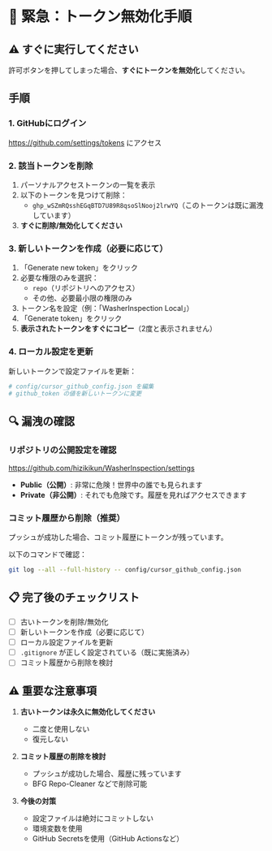 # 🚨 緊急：トークン無効化手順

## ⚠️ すぐに実行してください

許可ボタンを押してしまった場合、**すぐにトークンを無効化**してください。

## 手順

### 1. GitHubにログイン

https://github.com/settings/tokens にアクセス

### 2. 該当トークンを削除

1. パーソナルアクセストークンの一覧を表示
2. 以下のトークンを見つけて削除：
   - `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`（このトークンは既に漏洩しています）
3. **すぐに削除/無効化してください**

### 3. 新しいトークンを作成（必要に応じて）

1. 「Generate new token」をクリック
2. 必要な権限のみを選択：
   - `repo`（リポジトリへのアクセス）
   - その他、必要最小限の権限のみ
3. トークン名を設定（例：「WasherInspection Local」）
4. 「Generate token」をクリック
5. **表示されたトークンをすぐにコピー**（2度と表示されません）

### 4. ローカル設定を更新

新しいトークンで設定ファイルを更新：
```bash
# config/cursor_github_config.json を編集
# github_token の値を新しいトークンに変更
```

## 🔍 漏洩の確認

### リポジトリの公開設定を確認

https://github.com/hizikikun/WasherInspection/settings

- **Public（公開）**: 非常に危険！世界中の誰でも見られます
- **Private（非公開）**: それでも危険です。履歴を見ればアクセスできます

### コミット履歴から削除（推奨）

プッシュが成功した場合、コミット履歴にトークンが残っています。

以下のコマンドで確認：
```bash
git log --all --full-history -- config/cursor_github_config.json
```

## 📋 完了後のチェックリスト

- [ ] 古いトークンを削除/無効化
- [ ] 新しいトークンを作成（必要に応じて）
- [ ] ローカル設定ファイルを更新
- [ ] `.gitignore` が正しく設定されている（既に実施済み）
- [ ] コミット履歴から削除を検討

## ⚠️ 重要な注意事項

1. **古いトークンは永久に無効化してください**
   - 二度と使用しない
   - 復元しない

2. **コミット履歴の削除を検討**
   - プッシュが成功した場合、履歴に残っています
   - BFG Repo-Cleaner などで削除可能

3. **今後の対策**
   - 設定ファイルは絶対にコミットしない
   - 環境変数を使用
   - GitHub Secretsを使用（GitHub Actionsなど）

